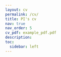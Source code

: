 ```yaml
---
layout: cv
permalink: /cv/
title: PI's cv
nav: true
nav_order: 5
cv_pdf: example_pdf.pdf
description: 
toc:
  sidebar: left
---
```

